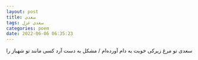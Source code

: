 ```yaml
---
layout: post
title: سعدی
tags: سعدی غزل
categories: poem
date: 2022-06-06 06:35:23
---
```


سعدی تو مرغ زیرکی خوبت به دام آورده‌ام / مشکل به دست آرد کسی مانند تو شهباز را
